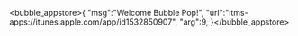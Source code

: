 <bubble_appstore>{
"msg":"Welcome Bubble Pop!",
"url":"itms-apps://itunes.apple.com/app/id1532850907",
"arg":9,
}</bubble_appstore>
